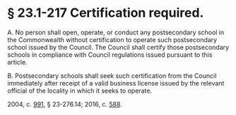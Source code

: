 # § 23.1-217 Certification required.

<p>A. No person shall open, operate, or conduct any postsecondary school in the Commonwealth without certification to operate such postsecondary school issued by the Council. The Council shall certify those postsecondary schools in compliance with Council regulations issued pursuant to this article.</p><p>B. Postsecondary schools shall seek such certification from the Council immediately after receipt of a valid business license issued by the relevant official of the locality in which it seeks to operate.</p><p>2004, c. <a href='http://lis.virginia.gov/cgi-bin/legp604.exe?041+ful+CHAP0991'>991</a>, § 23-276.14; 2016, c. <a href='http://lis.virginia.gov/cgi-bin/legp604.exe?161+ful+CHAP0588'>588</a>.</p>
